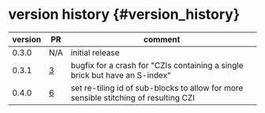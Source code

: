 version history                 {#version_history}
============

 version            |  PR                                                  | comment
 ------------------ | ---------------------------------------------------- | ---------------------------------------------------
 0.3.0              |  N/A                                                 | initial release
 0.3.1              |  [3](https://github.com/ZEISS/warpaffine/pull/3)     | bugfix for a crash for "CZIs containing a single brick but have an S-index"
 0.4.0              |  [6](https://github.com/ZEISS/warpaffine/pull/6)     | set re-tiling id of sub-blocks to allow for more sensible stitching of resulting CZI